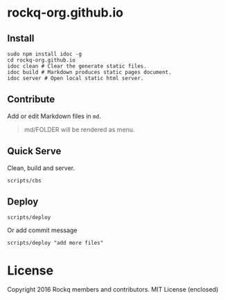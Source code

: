 # rockq-org.github.io

## Install
```
sudo npm install idoc -g
cd rockq-org.github.io
idoc clean # Clear the generate static files.
idoc build # Markdown produces static pages document.
idoc server # Open local static html server.
```


## Contribute
Add or edit Markdown files in ```md```.

> md/FOLDER will be rendered as menu.

## Quick Serve
Clean, build and server.

```
scripts/cbs
```

## Deploy

```
scripts/deploy
```

Or add commit message
```
scripts/deploy "add more files"
```

# License
Copyright 2016 Rockq members and contributors. MIT License (enclosed)